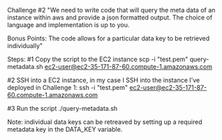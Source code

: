 Challenge #2
"We need to write code that will query the meta data of an instance within aws and provide a json formatted output. The choice of language and implementation is up to you.
 
Bonus Points:
The code allows for a particular data key to be retrieved individually"



Steps:
#1 Copy the script to the EC2 instance
scp -i "test.pem" query-metadata.sh ec2-user@ec2-35-171-87-60.compute-1.amazonaws.com

#2 SSH into a EC2 instance, in my case I SSH into the instance I've deployed in Challenge 1:
ssh -i "test.pem" ec2-user@ec2-35-171-87-60.compute-1.amazonaws.com

#3 Run the script
./query-metadata.sh

Note: individual data keys can be retreaved by setting up a required metadata key in the DATA_KEY variable.



